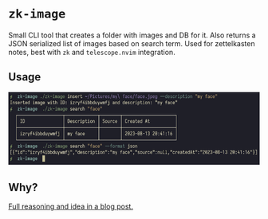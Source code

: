 # `zk-image`

Small CLI tool that creates a folder with images and DB for it. Also returns a JSON serialized
list of images based on search term. Used for zettelkasten notes, best with
`zk` and `telescope.nvim` integration.

## Usage

![usage screenshot](./demo.png)

## Why?

[Full reasoning and idea in a blog post.](https://example.org)
